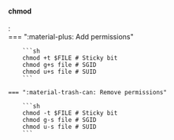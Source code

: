 #### chmod
:   
    === ":material-plus: Add permissions"

        ```sh
        chmod +t $FILE # Sticky bit
        chmod g+s file # SGID
        chmod u+s file # SUID
        ```

    === ":material-trash-can: Remove permissions"

        ```sh
        chmod -t $FILE # Sticky bit
        chmod g-s file # SGID
        chmod u-s file # SUID
        ```
